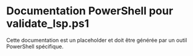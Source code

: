 # Documentation PowerShell pour validate_lsp.ps1

Cette documentation est un placeholder et doit être générée par un outil PowerShell spécifique.
